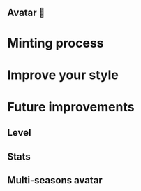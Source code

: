 ## Avatar 👦

# Minting process

# Improve your style

# Future improvements

## Level

## Stats

## Multi-seasons avatar
